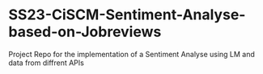# SS23-CiSCM-Sentiment-Analyse-based-on-Jobreviews
Project Repo for the implementation of a Sentiment Analyse using LM and data from diffrent APIs

